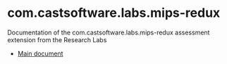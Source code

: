 # com.castsoftware.labs.mips-redux
Documentation of the com.castsoftware.labs.mips-redux assessment extension from the Research Labs
* [Main document](https://github.com/CASTResearchLabs/com.castsoftware.labs.mips-redux/blob/master/com.castsoftware.labs.mips-redux_documentation.md)